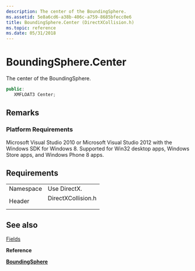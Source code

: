 ```yaml
---
description: The center of the BoundingSphere.
ms.assetid: 5e8a6cd6-a38b-406c-a759-8685bfecc0e6
title: BoundingSphere.Center (DirectXCollision.h)
ms.topic: reference
ms.date: 05/31/2018
---
```


# BoundingSphere.Center

The center of the BoundingSphere.


```C++
public:
   XMFLOAT3 Center;
```



## Remarks

### Platform Requirements

Microsoft Visual Studio 2010 or Microsoft Visual Studio 2012 with the Windows SDK for Windows 8. Supported for Win32 desktop apps, Windows Store apps, and Windows Phone 8 apps.

## Requirements



|                      |                                                                                               |
|----------------------|-----------------------------------------------------------------------------------------------|
| Namespace<br/> | Use DirectX.<br/>                                                                       |
| Header<br/>    | <dl> <dt>DirectXCollision.h</dt> </dl> |



## See also

<dl> <dt>

[Fields](boundingsphere-fields.md)
</dt> <dt>

**Reference**
</dt> <dt>

[**BoundingSphere**](/windows/win32/api/directxcollision/ns-directxcollision-boundingsphere)
</dt> </dl>

 

 
